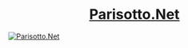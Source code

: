 <h1 align='center'><a href='https://parisotto.net' target='_blank'>Parisotto.Net</a></h1>
<a href='https://parisotto.net' target='_blank'><img src='https://parisotto.net/img/pnet.png' alt='Parisotto.Net' title='Parisotto.Net'></a>
